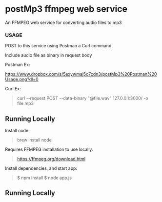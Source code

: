 # postMp3 ffmpeg web service

An FFMPEG web service for converting audio files to mp3

### USAGE

POST to this service using Postman a Curl command.

Include audio file as binary in request body 

Postman Ex: 

https://www.dropbox.com/s/5exywmaj5o7cdn3/postMp3%20Postman%20Usage.png?dl=0

Curl Ex:

> curl --request POST --data-binary "@file.wav"  127.0.0.1:3000/ -o file.mp3

## Running Locally

Install node
> brew install node

Requires FFMPEG installation to use locally.

> https://ffmpeg.org/download.html

Install dependencies, and start app:

> $ npm install
> $ node app.js

## Running Locally